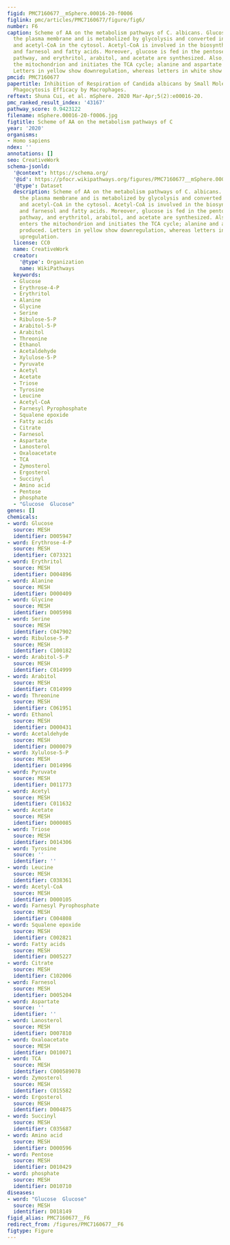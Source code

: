```yaml
---
figid: PMC7160677__mSphere.00016-20-f0006
figlink: pmc/articles/PMC7160677/figure/fig6/
number: F6
caption: Scheme of AA on the metabolism pathways of C. albicans. Glucose penetrates
  the plasma membrane and is metabolized by glycolysis and converted into pyruvate
  and acetyl-CoA in the cytosol. Acetyl-CoA is involved in the biosynthesis of ergosterol
  and farnesol and fatty acids. Moreover, glucose is fed in the pentose phosphate
  pathway, and erythritol, arabitol, and acetate are synthesized. Also, pyruvate enters
  the mitochondrion and initiates the TCA cycle; alanine and aspartate are produced.
  Letters in yellow show downregulation, whereas letters in white show upregulation.
pmcid: PMC7160677
papertitle: Inhibition of Respiration of Candida albicans by Small Molecules Increases
  Phagocytosis Efficacy by Macrophages.
reftext: Shuna Cui, et al. mSphere. 2020 Mar-Apr;5(2):e00016-20.
pmc_ranked_result_index: '43167'
pathway_score: 0.9423122
filename: mSphere.00016-20-f0006.jpg
figtitle: Scheme of AA on the metabolism pathways of C
year: '2020'
organisms:
- Homo sapiens
ndex: ''
annotations: []
seo: CreativeWork
schema-jsonld:
  '@context': https://schema.org/
  '@id': https://pfocr.wikipathways.org/figures/PMC7160677__mSphere.00016-20-f0006.html
  '@type': Dataset
  description: Scheme of AA on the metabolism pathways of C. albicans. Glucose penetrates
    the plasma membrane and is metabolized by glycolysis and converted into pyruvate
    and acetyl-CoA in the cytosol. Acetyl-CoA is involved in the biosynthesis of ergosterol
    and farnesol and fatty acids. Moreover, glucose is fed in the pentose phosphate
    pathway, and erythritol, arabitol, and acetate are synthesized. Also, pyruvate
    enters the mitochondrion and initiates the TCA cycle; alanine and aspartate are
    produced. Letters in yellow show downregulation, whereas letters in white show
    upregulation.
  license: CC0
  name: CreativeWork
  creator:
    '@type': Organization
    name: WikiPathways
  keywords:
  - Glucose
  - Erythrose-4-P
  - Erythritol
  - Alanine
  - Glycine
  - Serine
  - Ribulose-5-P
  - Arabitol-5-P
  - Arabitol
  - Threonine
  - Ethanol
  - Acetaldehyde
  - Xylulose-5-P
  - Pyruvate
  - Acetyl
  - Acetate
  - Triose
  - Tyrosine
  - Leucine
  - Acetyl-CoA
  - Farnesyl Pyrophosphate
  - Squalene epoxide
  - Fatty acids
  - Citrate
  - Farnesol
  - Aspartate
  - Lanosterol
  - Oxaloacetate
  - TCA
  - Zymosterol
  - Ergosterol
  - Succinyl
  - Amino acid
  - Pentose
  - phosphate
  - "Glucose  Glucose"
genes: []
chemicals:
- word: Glucose
  source: MESH
  identifier: D005947
- word: Erythrose-4-P
  source: MESH
  identifier: C073321
- word: Erythritol
  source: MESH
  identifier: D004896
- word: Alanine
  source: MESH
  identifier: D000409
- word: Glycine
  source: MESH
  identifier: D005998
- word: Serine
  source: MESH
  identifier: C047902
- word: Ribulose-5-P
  source: MESH
  identifier: C100182
- word: Arabitol-5-P
  source: MESH
  identifier: C014999
- word: Arabitol
  source: MESH
  identifier: C014999
- word: Threonine
  source: MESH
  identifier: C061951
- word: Ethanol
  source: MESH
  identifier: D000431
- word: Acetaldehyde
  source: MESH
  identifier: D000079
- word: Xylulose-5-P
  source: MESH
  identifier: D014996
- word: Pyruvate
  source: MESH
  identifier: D011773
- word: Acetyl
  source: MESH
  identifier: C011632
- word: Acetate
  source: MESH
  identifier: D000085
- word: Triose
  source: MESH
  identifier: D014306
- word: Tyrosine
  source: ''
  identifier: ''
- word: Leucine
  source: MESH
  identifier: C038361
- word: Acetyl-CoA
  source: MESH
  identifier: D000105
- word: Farnesyl Pyrophosphate
  source: MESH
  identifier: C004808
- word: Squalene epoxide
  source: MESH
  identifier: C002821
- word: Fatty acids
  source: MESH
  identifier: D005227
- word: Citrate
  source: MESH
  identifier: C102006
- word: Farnesol
  source: MESH
  identifier: D005204
- word: Aspartate
  source: ''
  identifier: ''
- word: Lanosterol
  source: MESH
  identifier: D007810
- word: Oxaloacetate
  source: MESH
  identifier: D010071
- word: TCA
  source: MESH
  identifier: C000589078
- word: Zymosterol
  source: MESH
  identifier: C015582
- word: Ergosterol
  source: MESH
  identifier: D004875
- word: Succinyl
  source: MESH
  identifier: C035687
- word: Amino acid
  source: MESH
  identifier: D000596
- word: Pentose
  source: MESH
  identifier: D010429
- word: phosphate
  source: MESH
  identifier: D010710
diseases:
- word: "Glucose  Glucose"
  source: MESH
  identifier: D018149
figid_alias: PMC7160677__F6
redirect_from: /figures/PMC7160677__F6
figtype: Figure
---
```

